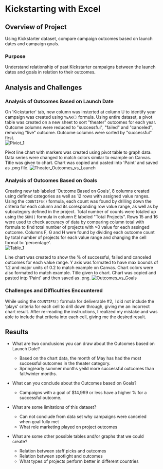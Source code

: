 
# Kickstarting with Excel

## Overview of Project
Using Kickstarter dataset, compare campaign outcomes based on launch dates and campaign goals.

### Purpose
Understand relationship of past Kickstarter campaigns between the launch dates and goals in relation to their outcomes.

## Analysis and Challenges

### Analysis of Outcomes Based on Launch Date
On 'Kickstarter' tab, new column was insterted at column U to identify year campaign was created using `YEAR()` formula.  Using entire dataset, a pivot table was created on a new sheet to sort "theater" outcomes for each year. Outcome columns were reduced to "successful", "failed" and "canceled", removing "live" outcome.  Outcome columns were sorted by "successful" first.  
![Piviot_1](https://user-images.githubusercontent.com/74840026/122826464-083cdb00-d298-11eb-9d91-a9743a345acd.PNG)


Pivot line chart with markers was created using pivot table to graph data.  Data series were changed to match colors similar to example on Canvas.  Title was given to chart.  Chart was copied and pasted into 'Paint' and saved as .png file.
![Theater_Outcomes_vs_Launch](https://user-images.githubusercontent.com/74840026/122826781-679aeb00-d298-11eb-87cc-51793a76e764.png)


### Analysis of Outcomes Based on Goals
Creating new tab labeled 'Outcome Based on Goals', 8 columns created using defined categories as well as 12 rows with assigned value ranges.  Using the `COUNTIFS()` formula, each count was found by drilling down the criteria for each column and its coresponding row value range, as well as by subcategory defined in the project.  Total number of counts were totaled up using the `SUM()` formula in column E labeled "Total Projects".  Rows 15 and 16 were used to check accuracy of data by comparing column total with formula to find total number of projects with >0 value for each assinged outcome.  Columns F, G and H were found by dividing each outcome count by total number of projects for each value range and changing the cell format to 'percentage'.  
![Table_1](https://user-images.githubusercontent.com/74840026/122826550-260a4000-d298-11eb-8dc9-b73b8991e6fb.PNG)

Line chart was created to show the % of successful, failed and canceled outcomes for each value range.  Y axis was formated to have max bounds of 1.2 and major units of 0.2 to match example on Canvas.  Chart colors were also formated to match example.  Title given to chart.  Chart was copied and pasted intp 'Paint' and then saved as .png.
![Outcomes_vs_Goals](https://user-images.githubusercontent.com/74840026/122826744-5c47bf80-d298-11eb-8207-4249add2d0f3.png)

### Challenges and Difficulties Encountered
While using the `COUNTIFS()` formula for deliverable #2, I did not include the 'plays' criteria for each cell to drill down through, giving me an incorrect chart result.  After re-reading the instructions, I realized my mistake and was able to include that criteria into each cell, giving me the desired result.

## Results

- What are two conclusions you can draw about the Outcomes based on Launch Date?
  - Based on the chart data, the month of May has had the most successful outcomes in the theater category.
  - Spring/early summer months yeild more successful outcomes than fall/winter months.

- What can you conclude about the Outcomes based on Goals?
  - Campaigns with a goal of $14,999 or less have a higher % for a successful outcome.

- What are some limitations of this dataset?
  - Can not conclude from data set why campaigns were canceled when goal fully met 
  - What role marketing played on project outcomes

- What are some other possible tables and/or graphs that we could create?
  - Relation between staff picks and outcomes
  - Relation between spotlight and outcomes
  - What types of projects perform better in different countries

